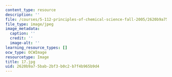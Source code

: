 ```yaml
---
content_type: resource
description: ''
file: /courses/5-112-principles-of-chemical-science-fall-2005/2620b9a75bab2bf3b0c2b7f4b965b9d4_17.jpg
file_type: image/jpeg
image_metadata:
  caption: ''
  credit: ''
  image-alt: ''
learning_resource_types: []
ocw_type: OCWImage
resourcetype: Image
title: 17.jpg
uid: 2620b9a7-5bab-2bf3-b0c2-b7f4b965b9d4
---
```

